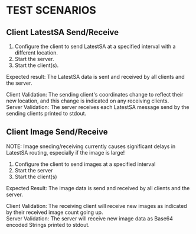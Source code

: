 TEST SCENARIOS
================

Client LatestSA Send/Receive
----------------

1.  Configure the client to send LatestSA at a specified interval with a different location.  
2.  Start the server.  
3.  Start the client(s).  

Expected result: The LatestSA data is sent and received by all clients and the server.  

Client Validation: The sending client's coordinates change to reflect their new location, and this change is indicated on any receiving clients.  
Server Validation: The server receives each LatestSA message send by the sending clients printed to stdout.  

Client Image Send/Receive
----------------

NOTE: Image sneding/receiving currently causes significant delays in LatestSA routing, especially if the image is large!  

1.  Configure the client to send images at a specified interval  
2.  Start the server  
3.  Start the client(s)  

Expected Result: The image data is send and received by all clients and the server.  

Client Validation: The receiving client will receive new images as indicated by their received image count going up.  
Server Validation: The server will receive new image data as Base64 encoded Strings printed to stdout.  
